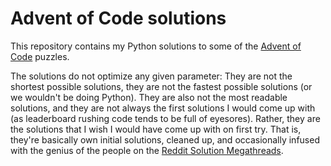 # Advent of Code solutions

This repository contains my Python solutions to some of the [Advent of Code](https://adventofcode.com/) puzzles.

The solutions do not optimize any given parameter: They are not the shortest possible solutions, they are not the fastest possible solutions (or we wouldn't be doing Python). They are also not the most readable solutions, and they are not always the first solutions I would come up with (as leaderboard rushing code tends to be full of eyesores). Rather, they are the solutions that I wish I would have come up with on first try. That is, they're basically own initial solutions, cleaned up, and occasionally infused with the genius of the people on the [Reddit Solution Megathreads](https://www.reddit.com/r/adventofcode/wiki/solution_megathreads).
